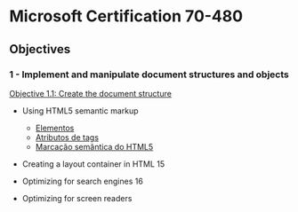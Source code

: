 # Microsoft Certification 70-480

## Objectives

### 1 - Implement and manipulate document structures and objects

[Objective 1.1: Create the document structure](1.1-create-the-document-structure.md)
* Using HTML5 semantic markup
    - [Elementos](####Elementos)
    - [Atributos de tags](####Atributos-de-tags)
    - [Marcação semântica do HTML5](####Marcação-semântica-do-HTML5)

* Creating a layout container in HTML 15
* Optimizing for search engines 16
* Optimizing for screen readers